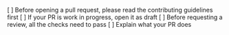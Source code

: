 [ ] Before opening a pull request, please read the contributing guidelines first [ ] If your PR is work in progress, open it as draft [ ] Before requesting a review, all the checks need to pass [ ] Explain what your PR does
